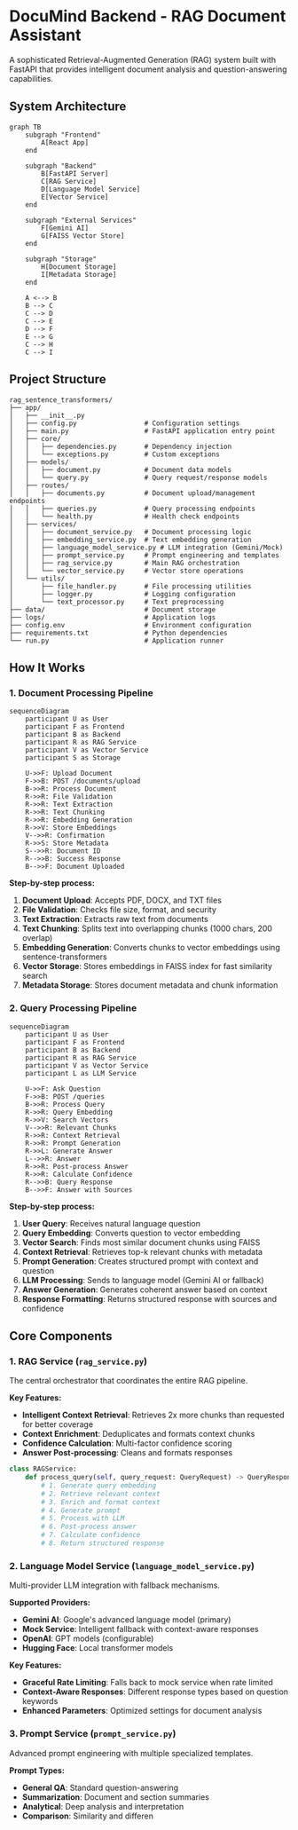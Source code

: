 # DocuMind Backend - RAG Document Assistant

A sophisticated Retrieval-Augmented Generation (RAG) system built with FastAPI that provides intelligent document analysis and question-answering capabilities.

## System Architecture

```mermaid
graph TB
    subgraph "Frontend"
        A[React App]
    end
    
    subgraph "Backend"
        B[FastAPI Server]
        C[RAG Service]
        D[Language Model Service]
        E[Vector Service]
    end
    
    subgraph "External Services"
        F[Gemini AI]
        G[FAISS Vector Store]
    end
    
    subgraph "Storage"
        H[Document Storage]
        I[Metadata Storage]
    end
    
    A <--> B
    B --> C
    C --> D
    C --> E
    D --> F
    E --> G
    C --> H
    C --> I
```

## Project Structure

```
rag_sentence_transformers/
├── app/
│   ├── __init__.py
│   ├── config.py                 # Configuration settings
│   ├── main.py                   # FastAPI application entry point
│   ├── core/
│   │   ├── dependencies.py       # Dependency injection
│   │   └── exceptions.py         # Custom exceptions
│   ├── models/
│   │   ├── document.py           # Document data models
│   │   └── query.py              # Query request/response models
│   ├── routes/
│   │   ├── documents.py          # Document upload/management endpoints
│   │   ├── queries.py            # Query processing endpoints
│   │   └── health.py             # Health check endpoints
│   ├── services/
│   │   ├── document_service.py   # Document processing logic
│   │   ├── embedding_service.py  # Text embedding generation
│   │   ├── language_model_service.py # LLM integration (Gemini/Mock)
│   │   ├── prompt_service.py     # Prompt engineering and templates
│   │   ├── rag_service.py        # Main RAG orchestration
│   │   └── vector_service.py     # Vector store operations
│   └── utils/
│       ├── file_handler.py       # File processing utilities
│       ├── logger.py             # Logging configuration
│       └── text_processor.py     # Text preprocessing
├── data/                         # Document storage
├── logs/                         # Application logs
├── config.env                    # Environment configuration
├── requirements.txt              # Python dependencies
└── run.py                        # Application runner
```

## How It Works

### 1. Document Processing Pipeline

```mermaid
sequenceDiagram
    participant U as User
    participant F as Frontend
    participant B as Backend
    participant R as RAG Service
    participant V as Vector Service
    participant S as Storage
    
    U->>F: Upload Document
    F->>B: POST /documents/upload
    B->>R: Process Document
    R->>R: File Validation
    R->>R: Text Extraction
    R->>R: Text Chunking
    R->>R: Embedding Generation
    R->>V: Store Embeddings
    V-->>R: Confirmation
    R->>S: Store Metadata
    S-->>R: Document ID
    R-->>B: Success Response
    B-->>F: Document Uploaded
```

**Step-by-step process:**

1. **Document Upload**: Accepts PDF, DOCX, and TXT files
2. **File Validation**: Checks file size, format, and security
3. **Text Extraction**: Extracts raw text from documents
4. **Text Chunking**: Splits text into overlapping chunks (1000 chars, 200 overlap)
5. **Embedding Generation**: Converts chunks to vector embeddings using sentence-transformers
6. **Vector Storage**: Stores embeddings in FAISS index for fast similarity search
7. **Metadata Storage**: Stores document metadata and chunk information

### 2. Query Processing Pipeline

```mermaid
sequenceDiagram
    participant U as User
    participant F as Frontend
    participant B as Backend
    participant R as RAG Service
    participant V as Vector Service
    participant L as LLM Service
    
    U->>F: Ask Question
    F->>B: POST /queries
    B->>R: Process Query
    R->>R: Query Embedding
    R->>V: Search Vectors
    V-->>R: Relevant Chunks
    R->>R: Context Retrieval
    R->>R: Prompt Generation
    R->>L: Generate Answer
    L-->>R: Answer
    R->>R: Post-process Answer
    R->>R: Calculate Confidence
    R-->>B: Query Response
    B-->>F: Answer with Sources
```

**Step-by-step process:**

1. **User Query**: Receives natural language question
2. **Query Embedding**: Converts question to vector embedding
3. **Vector Search**: Finds most similar document chunks using FAISS
4. **Context Retrieval**: Retrieves top-k relevant chunks with metadata
5. **Prompt Generation**: Creates structured prompt with context and question
6. **LLM Processing**: Sends to language model (Gemini AI or fallback)
7. **Answer Generation**: Generates coherent answer based on context
8. **Response Formatting**: Returns structured response with sources and confidence

## Core Components

### 1. RAG Service (`rag_service.py`)

The central orchestrator that coordinates the entire RAG pipeline.

**Key Features:**
- **Intelligent Context Retrieval**: Retrieves 2x more chunks than requested for better coverage
- **Context Enrichment**: Deduplicates and formats context chunks
- **Confidence Calculation**: Multi-factor confidence scoring
- **Answer Post-processing**: Cleans and formats responses

```python
class RAGService:
    def process_query(self, query_request: QueryRequest) -> QueryResponse:
        # 1. Generate query embedding
        # 2. Retrieve relevant context
        # 3. Enrich and format context
        # 4. Generate prompt
        # 5. Process with LLM
        # 6. Post-process answer
        # 7. Calculate confidence
        # 8. Return structured response
```

### 2. Language Model Service (`language_model_service.py`)

Multi-provider LLM integration with fallback mechanisms.

**Supported Providers:**
- **Gemini AI**: Google's advanced language model (primary)
- **Mock Service**: Intelligent fallback with context-aware responses
- **OpenAI**: GPT models (configurable)
- **Hugging Face**: Local transformer models

**Key Features:**
- **Graceful Rate Limiting**: Falls back to mock service when rate limited
- **Context-Aware Responses**: Different response types based on question keywords
- **Enhanced Parameters**: Optimized settings for document analysis

### 3. Prompt Service (`prompt_service.py`)

Advanced prompt engineering with multiple specialized templates.

**Prompt Types:**
- **General QA**: Standard question-answering
- **Summarization**: Document and section summaries
- **Analytical**: Deep analysis and interpretation
- **Comparison**: Similarity and differen
